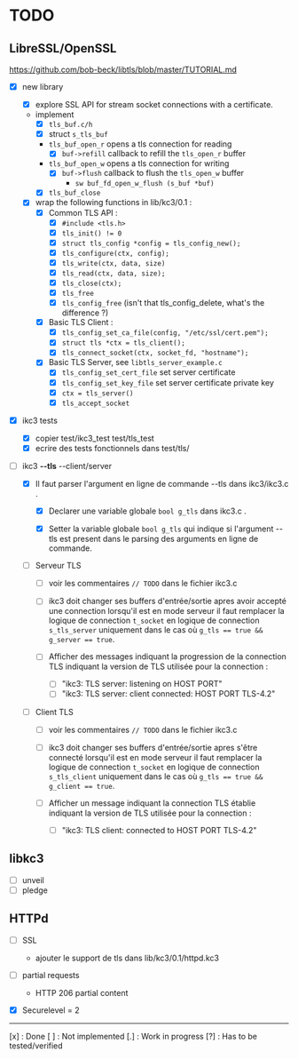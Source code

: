 # TODO

## LibreSSL/OpenSSL

<https://github.com/bob-beck/libtls/blob/master/TUTORIAL.md>

 - [x] new library
   - [x] explore SSL API for stream socket connections with a certificate.
   - implement
     - [x] `tls_buf.c/h`
     - [x] struct `s_tls_buf`
     - `tls_buf_open_r` opens a tls connection for reading
       - [x] `buf->refill` callback to refill the `tls_open_r` buffer
     - `tls_buf_open_w` opens a tls connection for writing
       - [x] `buf->flush` callback to flush the `tls_open_w` buffer
         - `sw buf_fd_open_w_flush (s_buf *buf)`
     - [x] `tls_buf_close`
   - [x] wrap the following functions in lib/kc3/0.1 :
     - [x] Common TLS API :
       - [x] `#include <tls.h>`
       - [x] `tls_init() != 0`
       - [x] `struct tls_config *config = tls_config_new();`
       - [x] `tls_configure(ctx, config);`
       - [x] `tls_write(ctx, data, size)`
       - [x] `tls_read(ctx, data, size);`
       - [x] `tls_close(ctx);`
       - [x] `tls_free`
       - [x] `tls_config_free` (isn't that tls_config_delete, what's the difference ?)
     - [x] Basic TLS Client :
       - [x] `tls_config_set_ca_file(config, "/etc/ssl/cert.pem");`
       - [x] `struct tls *ctx = tls_client();`
       - [x] `tls_connect_socket(ctx, socket_fd, "hostname");`
     - [x] Basic TLS Server, see `libtls_server_example.c`
       - [x] `tls_config_set_cert_file` set server certificate
       - [x] `tls_config_set_key_file` set server certificate private key
       - [x] `ctx = tls_server()`
       - [x] `tls_accept_socket`

 - [x] ikc3 tests
   - [x] copier test/ikc3_test test/tls_test
   - [x] ecrire des tests fonctionnels dans test/tls/

 - [ ] ikc3 **--tls** --client/server

   - [x] Il faut parser l'argument en ligne de commande --tls dans ikc3/ikc3.c .

     - [x] Declarer une variable globale `bool g_tls` dans ikc3.c .

     - [x] Setter la variable globale `bool g_tls` qui indique si
       l'argument --tls est present dans le parsing des arguments en ligne de commande.

   - [ ] Serveur TLS
     - [ ] voir les commentaires `// TODO` dans le fichier ikc3.c

     - [ ] ikc3 doit changer ses buffers d'entrée/sortie apres avoir
       accepté une connection lorsqu'il est en mode serveur il faut
       remplacer la logique de connection `t_socket` en logique de
       connection `s_tls_server` uniquement dans le cas où
       `g_tls == true && g_server == true`.

     - [ ] Afficher des messages indiquant la progression de la connection
       TLS indiquant la version de TLS utilisée pour la connection :
       - [ ] "ikc3: TLS server: listening on HOST PORT"
       - [ ] "ikc3: TLS server: client connected: HOST PORT TLS-4.2"

   - [ ] Client TLS
     - [ ] voir les commentaires `// TODO` dans le fichier ikc3.c

     - [ ] ikc3 doit changer ses buffers d'entrée/sortie apres s'être
       connecté lorsqu'il est en mode serveur il faut remplacer la
       logique de connection `t_socket` en logique de connection
       `s_tls_client` uniquement dans le cas où
       `g_tls == true && g_client == true`.

     - [ ] Afficher un message indiquant la connection TLS établie
       indiquant la version de TLS utilisée pour la connection :
       - [ ] "ikc3: TLS client: connected to HOST PORT TLS-4.2"


## libkc3
 - [ ] unveil
 - [ ] pledge

## HTTPd
 - [ ] SSL
   - ajouter le support de tls dans lib/kc3/0.1/httpd.kc3
 - [ ] partial requests
   - HTTP 206 partial content
 - [x] Securelevel = 2


---

[x] : Done
[ ] : Not implemented
[.] : Work in progress
[?] : Has to be tested/verified


